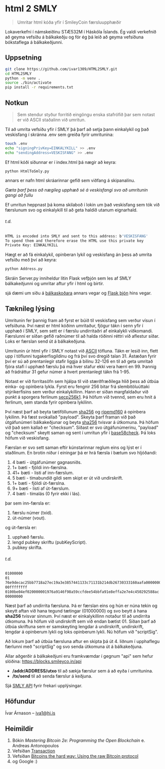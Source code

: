 # html 2 SMLY

> Umritar html kóða yfir í SmileyCoin færsluupphæðir

Lokaverkefni í námskeiðinu STÆ532M í Háskóla Íslands. Ég valdi verkefnið að geyma vefsíðu á bálkakeðju og fór ég þá leið að geyma vefsíðuna bókstaflega á bálkakeðjunni.

## Uppsetning

```sh
git clone https://github.com/ivar1309/HTML2SMLY.git
cd HTML2SMLY
python -m venv .
source ./bin/activate
pip install -r requirements.txt
```

## Notkun

> Sem stendur styður forritið eingöngu enska stafrófið þar sem notast er við ASCII staðalinn við umritun.

Til að umrita vefsíðu yfir í SMLY þá þarf að setja þann einkalykil og það veskisfang í skránna .env sem greiða fyrir umritunina:

```sh
touch .env
echo "signingPrivKey=EINKALYKILL" >> .env
echo "sendingAddress=VESKISFANG" >> .env
```

Ef html kóði síðunnar er í index.html þá nægir að keyra:

```sh
python HtmlToSmly.py
```

annars er nafn html skráarinnar gefið sem viðfang á skipanalínu.

_Gæta þarf þess að nægileg upphæð sé á veskisfangi svo að umritunin gangi að fullu_

Ef umritun heppnast þá koma skilaboð í lokin um það veskisfang sem tók við færslunum svo og einkalykill til að geta haldið utanum eignarhald.

###### t.d.

```sh
HTML is encoded into SMLY and sent to this address: b'VESKISFANG'
To spend them and therefore erase the HTML use this private key
Private Key: EINKALYKILL
```

Hægt er að fá einkalykil, opinberan lykil og veskisfang án þess að umrita vefsíðu með því að keyra:

```sh
python Address.py
```

Skráin Server.py inniheldur lítin Flask vefþjón sem les af SMLY bálkakeðjunni og umritar aftur yfir í html og birtir.

sjá dæmi um síðu á [bálkaskoðara][blocks] annars vegar og [Flask þjón][heroku] hins vegar.

## Tæknileg lýsing

Umritunin fer þannig fram að fyrst er búið til veskisfang sem verður vísun í vefsíðuna. Því næst er html kóðinn umritaður, fjögur tákn í senn yfir í upphæð í SMLY, sem sett er í færslu undirritaðri af einkalykli viðkomandi. Færslunni er síðan gefið raðnúmer til að halda röðinni réttri við aflestur síðar. Loks er færslan send út á bálkakeðjuna.

Umritunin úr html yfir í SMLY notast við [ASCII][asciitable] töfluna. Tákn er lesið inn, flett upp í töflunni tugakerfisgildinu og frá því svo dregið talan 31. Ástæðan fyrir því er sú að prentanlegir stafir liggja á bilinu 32-126 en til að geta umritað fjóra stafi í upphæð færslu þá má hver stafur ekki vera hærri en 99. Þannig að frádráttur 31 gefur númer á hvert prentanlegt tákn frá 1-95.

Notast er við forritasöfn sem hjálpa til við stærðfræðilega hlið þess að útbúa einka- og opinbera lykla. Fyrst eru fengnir 256 bitar frá slembitöluúttaki stýrikerfisins sem verður einkalykillinn. Hann er síðan margfaldaður við punkt á sporgera ferlinum [secp256k1][ecurve]. Þá höfum við tvennd, sem eru hnit á ferlinum, sem standa fyrir opinbera lykilinn.

Því næst þarf að beyta tætiföllunum [sha256][sha256] og [ripemd160][ripemd160] á opinbera lykilinn. Þá fæst svokallað "payload". Skeyta þarf framan við það útgáfunúmeri bálkakeðjunar og beyta [sha256][sha256] tvisvar á útkomuna. Þá höfum við það sem kallað er "checksum". Síðast er svo útgáfunúmerinu, "payload" og "checksum" skeytt saman og sent í umritun yfir í [base58check][base58]. Þá loks höfum við veskisfang.

Færslan er svo sett saman eftir kúnstarinnar reglum eins og lýst er í staðlinum. En brotin niður í einingar þá er hrá færsla í bætum svo hljóðandi:

1. 4 bæti - útgáfunúmer gagnasniðs.
2. 1+ bæti - fjöldi inn-færslna.
3. 41+ bæti - listi af inn-færslum.
4. 5 bæti - tímabundið gildi sem skipt er út við undirskrift.
5. 1+ bæti - fjöldi út-færslna.
6. 9+ bæti - listi af út-færslum.
7. 4 bæti - tímalás (0 fyrir ekki í lás).

þar sem inn-færsla er:

1. færslu númer (txid).
2. út-númer (vout).

og út-færsla er:

1. upphæð færslu.
2. lengd pubkey skriftu (pubKeyScript).
3. pubkey skrifta.

###### t.d.

```sh
01000000
01
76e9decac25bb7718a27ec19a3e3857441133c71131b214db26730333160aafa00000000
00ffffffff
0100be04ef020000001976a9146f98a59ccfdee54bbfa91e8effa2e7e4c450292588ac
00000000
```

Næst þarf að undirrita færsluna. Þá er færslan eins og hún er núna tekin og skeytt aftan við hana tegund tætingar (01000000) og svo beytt á hana **sha256** tvisvar sinnum. Því næst er einkalykillinn notaður til að undirrita útkomuna. Þá höfum við undirskrift sem við endan bætist 01. Síðan þarf að útbúa skriftuna sem er samskeyting lengdar á undirskrift, undirskrift, lengdar á opinberum lykli og loks opinberum lykli. Nú höfum við "scriptSig".

Að lokum þarf að útbúa færsluna aftur en skipta þá út 4. liðnum í upphaflegu færlunni með "scriptSig" og svo senda útkomuna út á bálkakeðjuna.

Allar aðgerðir á bálkakeðjuni eru framkvæmdar í gegnum "api" sem hefur slóðina: https://blocks.smileyco.in/api

- **/addr/ADDRESS/utxo** til að sækja færslur sem á að eyða í umritunina.
- **/tx/send** til að senda færslur á keðjuna.

Sjá [SMLY API][smlyapi] fyrir frekari upplýsingar.

## Höfundur

Ívar Árnason – iva1@hi.is

## Heimildir

1. Bókin _Mastering Bitcoin 2e: Programming the Open Blockchain_ e. Andreas Antonopoulos
2. Vefsíðan [Transaction][specs]
3. Vefsíðan [Bitcoins the hard way: Using the raw Bitcoin protocol][hardway]
4. og Google :)

<!-- Markdown link & img dfn's -->

[blocks]: https://blocks.smileyco.in/address/B7bEk5zaXjQwahCbKZp3hg5JwHYceVcE8e
[heroku]: http://htmlfromsmly.herokuapp.com/addr/B7bEk5zaXjQwahCbKZp3hg5JwHYceVcE8e
[specs]: https://en.bitcoin.it/wiki/Protocol_documentation#tx
[hardway]: http://www.righto.com/2014/02/bitcoins-hard-way-using-raw-bitcoin.html
[asciitable]: https://upload.wikimedia.org/wikipedia/commons/d/dd/ASCII-Table.svg
[ecurve]: https://en.wikipedia.org/wiki/Elliptic_curve
[sha256]: https://en.wikipedia.org/wiki/SHA-2
[ripemd160]: https://en.wikipedia.org/wiki/RIPEMD
[base58]: https://en.wikipedia.org/wiki/Binary-to-text_encoding
[smlyapi]: https://github.com/smileycoin/insight-api#api

